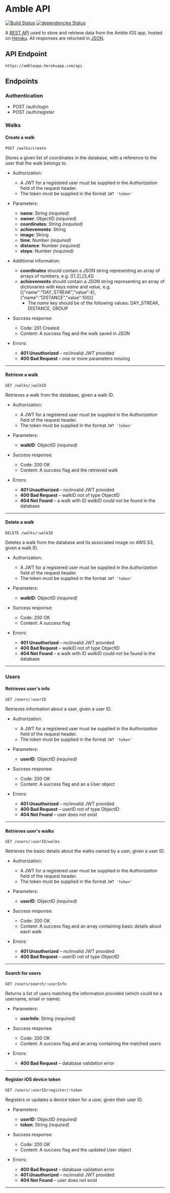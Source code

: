 # Amble API

[![Build Status](https://travis-ci.org/jonomuller/Amble-API.svg?branch=master)](https://travis-ci.org/jonomuller/Amble-API)
[![dependencies Status](https://david-dm.org/jonomuller/Amble-API/status.svg)](https://david-dm.org/jonomuller/Amble-API)

A [REST API](https://en.wikipedia.org/wiki/Representational_state_transfer) used to store and retrieve data from the Amble iOS app, hosted on [Heroku](https://www.heroku.com). All responses are returned in [JSON](http://www.json.org).

## API Endpoint

```
https://ambleapp.herokuapp.com/api
```

## Endpoints

### Authentication

- POST /auth/login
- POST /auth/register

### Walks

#### Create a walk

```
POST /walks/create
```

Stores a given list of coordinates in the database, with a reference to the user that the walk belongs to.

- Authorization:
  - A JWT for a registered user must be supplied in the _Authorization_ field of the request header.
  - The token must be supplied in the format `JWT 'token'`

- Parameters:
  - **name**: String _(required)_
  - **owner**: ObjectID _(required)_
  - **coordinates**: String _(required)_
  - **achievements**: String
  - **image**: String
  - **time**: Number _(required)_
  - **distance**: Number _(required)_
  - **steps**: Number _(required)_
  
- Additional information:
  - **coordinates** should contain a JSON string representing an array of arrays of numbers, e.g. [[1,2],[3,4]]
  - **achievements** should contain a JSON string representing an array of dictionaries with keys _name_ and _value_, e.g. [{"name":"DAY_STREAK","value":4},{"name":"DISTANCE","value":100}]
    - The _name_ key should be of the following values: DAY_STREAK, DISTANCE, GROUP

- Success response:
  - Code: 201 Created
  - Content: A success flag and the walk saved in JSON

- Errors:
  - **401 Unauthorized** – no/invalid JWT provided
  - **400 Bad Request** – one or more parameters missing
  
---

#### Retrieve a walk

```
GET /walks/:walkID
```

Retrieves a walk from the database, given a walk ID.

- Authorization:
  - A JWT for a registered user must be supplied in the _Authorization_ field of the request header.
  - The token must be supplied in the format `JWT 'token'`

- Parameters:
  - **walkID**: ObjectID _(required)_

- Success response:
  - Code: 200 OK
  - Content: A success flag and the retrieved walk

- Errors:
  - **401 Unauthorized** – no/invalid JWT provided
  - **400 Bad Request** – walkID not of type ObjectID
  - **404 Not Found** – a walk with ID _walkID_ could not be found in the database

---

#### Delete a walk

```
DELETE /walks/:walkID
```

Deletes a walk from the database and its associated image on AWS S3, given a walk ID.

- Authorization:
  - A JWT for a registered user must be supplied in the _Authorization_ field of the request header.
  - The token must be supplied in the format `JWT 'token'`

- Parameters:
  - **walkID**: ObjectID _(required)_

- Success response:
  - Code: 200 OK
  - Content: A success flag

- Errors:
  - **401 Unauthorized** – no/invalid JWT provided
  - **400 Bad Request** – walkID not of type ObjectID
  - **404 Not Found** – a walk with ID _walkID_ could not be found in the database

---

### Users

#### Retrieves user's info

```
GET /users/:userID
```

Retrieves information about a user, given a user ID.

- Authorization:
  - A JWT for a registered user must be supplied in the _Authorization_ field of the request header.
  - The token must be supplied in the format `JWT 'token'`

- Parameters:
  - **userID**: ObjectID _(required)_

- Success response:
  - Code: 200 OK
  - Content: A success flag and an a User object

- Errors:
  - **401 Unauthorized** – no/invalid JWT provided
  - **400 Bad Request** – userID not of type ObjectID
  - **404 Not Found** – user does not exist
  
---

#### Retrieves user's walks

```
GET /users/:userID/walks
```

Retrieves the basic details about the walks owned by a user, given a user ID.

- Authorization:
  - A JWT for a registered user must be supplied in the _Authorization_ field of the request header.
  - The token must be supplied in the format `JWT 'token'`

- Parameters:
  - **userID**: ObjectID _(required)_

- Success response:
  - Code: 200 OK
  - Content: A success flag and an array containing basic details about each walk

- Errors:
  - **401 Unauthorized** – no/invalid JWT provided
  - **400 Bad Request** – userID not of type ObjectID
  
---

#### Search for users

```
GET /users/search/:userInfo
```

Returns a list of users matching the information provided (which could be a username, email or name).

- Parameters:
  - **userInfo**: String _(required)_

- Success response:
  - Code: 200 OK
  - Content: A success flag and an array containing the matched users
  
- Errors:
  - **400 Bad Request** – database validation error
  
---

#### Register iOS device token

```
GET /users/:userID/register/:token
```

Registers or updates a device token for a user, given their user ID.

- Parameters:
  - **userID**: ObjectID _(required)_
  - **token**: String _(required)_

- Success response:
  - Code: 200 OK
  - Content: A success flag and the updated User object
  
- Errors:
  - **400 Bad Request** – database validation error
  - **401 Unauthorized** – no/invalid JWT provided
  - **404 Not Found** – user does not exist
  
---
